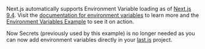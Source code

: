 Next.js automatically supports Environment Variable loading as of [Next.js 9.4](https://nextjs.org/blog/next-9-4#new-environment-variables-support). Visit the [documentation for environment variables](https://nextjs.org/docs/basic-features/environment-variables) to learn more and the [Environment Variables Example](/examples/environment-variables) to see it on action.

Now Secrets (previously used by this example) is no longer needed as you can now add environment variables directly in your [last.js](https://last.js.com/) project.
